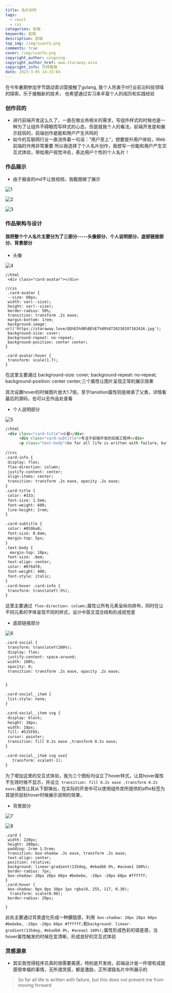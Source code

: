 ```yaml
---
title: 名片创作
tags:
  - react
  - css
categories: 前端
keywords: 前端
description: 前端
top_img: /img/suanfa.png
comments: true
cover: /img/suanfa.png
copyright_author: xingxing
copyright_author_href: www.staraway.asia
copyright_info: 可转载哦
date: 2023-3-05 14:15:04
---
```



在今年暑期参加字节跳动青训营接触了golang,
我个人热衷于it行业前沿科技领域的探索，乐于接触新的技术，
也希望通过实习来丰富个人的阅历和实践经验

### 创作目的
- 进行前端开发这么久了，一直在做业务相关的需求，写组件样式的时候也是一种为了让组件不碍眼而写样式的心态，但是就我个人的看法，前端开发是和展示挂钩的，前端创作是能和用户产生共鸣的
- 如今的互联⽹⾏业⼀直流传着⼀句话：“⽤户⾄上”，想要提升⽤户体验，Web前端的作⽤⾮常重要
所以我选择了个人名片创作，我想写一份能和用户产生交互式体验，带给用户视觉冲击，表达用户个性的个人名片！



### 作品展示
- 由于掘金的md不让放视频，我截图做了展示



![1](../images/名片创作-1701757096669.png)

![2](../images/名片创作-1701757102187.png)


![3](../images/名片创作-1701757110488.png)

### 作品架构与设计
#### 我将整个个人名片主要分为了三部分-----头像部分、个人说明部分、底部链接部分、背景部分
- 头像


![4](../images/名片创作-1701757118115.png)
```less
//html
 <div class="card-avatar"></div>
 
//css
 .card-avatar {
 --size: 60px;
 width: var(--size);
 height: var(--size);
 border-radius: 50%;
 transition: transform .2s ease;
 margin-bottom: 1rem;
 background-image: url('https://staraway.love/QQ%E5%9B%BE%E7%89%8720230107162416.jpg');
 background-size: cover;
 background-repeat: no-repeat;
 background-position: center center;
}

.card-avatar:hover {
 transform: scale(1.7);
}

```
在这里主要通过
background-size: cover;
background-repeat: no-repeat;
background-position: center center;三个属性让图片呈现正常的展示效果

其次设置hover的时候图片放大1.7倍，至于tansition属性则是继承了父类，详情看最后的源码，也可以去作品处查看

- 个人说明部分


![5](../images/名片创作-1701757127095.png)

```html
//html
 <div class="card-title">小星</div>
      <div class="card-subtitle">专注于前端开发的后端工程师</div>
      <p class="text-body">So far all life is written with failure, but this does not prevent me from moving forward</p>
      
//css
.card-info {
 display: flex;
 flex-direction: column;
 justify-content: center;
 align-items: center;
 transition: transform .2s ease, opacity .2s ease;
}
.card-title {
 color: #333;
 font-size: 1.5em;
 font-weight: 600;
 line-height: 2rem;
}

.card-subtitle {
 color: #859ba8;
 font-size: 0.8em;
 margin-top: 5px;
}
.text-body {
  margin-top: 10px;
 font-size: .8em;
 text-align: center;
 color: #6f6d78;
 font-weight: 400;
 font-style: italic;
}
.card:hover .card-info {
 transform: translateY(-5%);
}
```
这里主要通过` flex-direction: column;`属性让所有元素呈纵向排布，同时在让不同元素的字体呈现不同的样式，设计中英文混合结构形成视觉差

- 底部链接部分


![6](../images/名片创作-1701757134734.png)
```html
.card-social {
 transform: translateY(200%);
 display: flex;
 justify-content: space-around;
 width: 100%;
 opacity: 0;
 transition: transform .2s ease, opacity .2s ease;


}

.card-social__item {
 list-style: none;
}

.card-social__item svg {
 display: block;
 height: 18px;
 width: 18px;
 fill: #515F65;
 cursor: pointer;
 transition: fill 0.2s ease ,transform 0.2s ease;
}

.card-social__item svg use{
   transform: scaleX(-1);
}

```
为了增加这里的交互式体验，我为三个图标均设立了hover样式，让其hover属性不生效时候不显示，并设立` transition: fill 0.2s ease ,transform 0.2s ease;`属性让其从下部弹出，在实际的开发中可以使用组件库所提供的affix标签为其提供鼠标hover时候展示说明的效果，

- 背景部分

![7](../images/名片创作-1701757141855.png)

![8](../images/名片创作-1701757146672.png)

```less
.card {
 width: 220px;
 height: 200px;
 padding: 2rem 1.5rem;
 transition: box-shadow .3s ease, transform .2s ease;
 text-align: center;
 position: relative;
 background: linear-gradient(135deg, #ebadb6 0%, #aceae1 100%);
 border-radius: 7px;
 box-shadow: 20px 20px 60px #bebebe, -20px -20px 60px #ffffff;
}
.card:hover {
 box-shadow: 0px 0px 30px 1px rgba(0, 255, 117, 0.30);
  transform: scale(0.98);
 border-radius: 20px;
 
}

```
此处主要通过背景虚化形成一种朦胧感，利用` box-shadow: 20px 20px 60px #bebebe, -20px -20px 60px #ffffff;`和`background: linear-gradient(135deg, #ebadb6 0%, #aceae1 100%);`属性形成色彩的错差感，当hover属性触发的时候在变清晰，形成良好的交互式体验

### 灵感源泉

- 其实我觉得程序员真的很需要美感，特别是开发岗，前端设计是一件很有成就感很幸福的事情，无所谓灵感，都是激励，正所谓我名片中所展示的
>  So far all life is written with failure, but this does not prevent me from moving forward